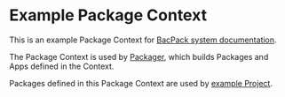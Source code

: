 # Example Package Context

This is an example Package Context for [BacPack system documentation](https://bacpack-system.github.io/).

The Package Context is used by [Packager](https://github.com/bacpack-system/packager), which builds
Packages and Apps defined in the Context.

Packages defined in this Package Context are used by [example Project](https://github.com/bacpack-system/example-project).
